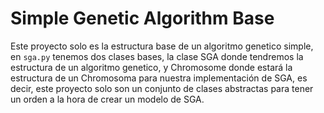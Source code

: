 # Simple Genetic Algorithm Base

Este proyecto solo es la estructura base de un algoritmo genetico simple, en `sga.py` tenemos dos clases bases, la clase SGA donde tendremos la estructura de un algoritmo genetico, y Chromosome donde estará la estructura de un Chromosoma para nuestra implementación de SGA, es decir, este proyecto solo son un conjunto de clases abstractas para tener un orden a la hora de crear un modelo de SGA.
